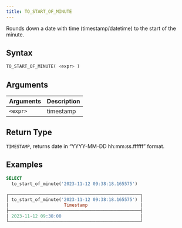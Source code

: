 ```yaml
---
title: TO_START_OF_MINUTE
---
```


Rounds down a date with time (timestamp/datetime) to the start of the minute.

## Syntax

```sql
TO_START_OF_MINUTE( <expr> )
```

## Arguments

| Arguments | Description |
|-----------|-------------|
| `<expr>`  | timestamp   |

## Return Type

`TIMESTAMP`, returns date in “YYYY-MM-DD hh:mm:ss.ffffff” format.

## Examples

```sql
SELECT
  to_start_of_minute('2023-11-12 09:38:18.165575')

┌──────────────────────────────────────────────────┐
│ to_start_of_minute('2023-11-12 09:38:18.165575') │
│                     Timestamp                    │
├──────────────────────────────────────────────────┤
│ 2023-11-12 09:38:00                              │
└──────────────────────────────────────────────────┘
```
